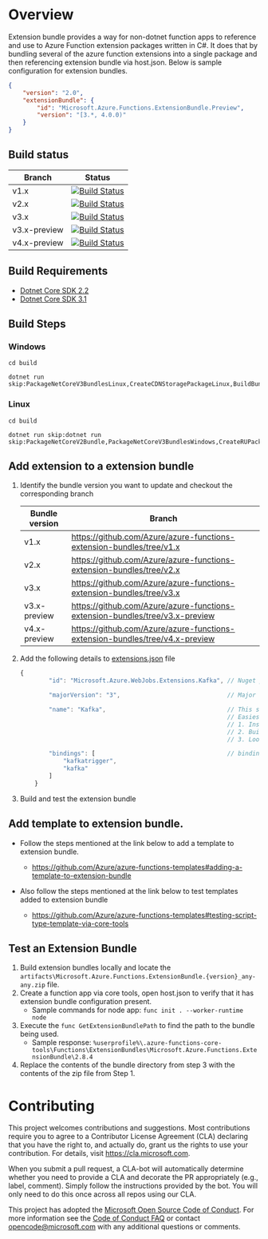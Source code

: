 # Overview
Extension bundle provides a way for non-dotnet function apps to reference and use to Azure Function extension packages written in C#. It does that by bundling several of the azure function extensions into a single package and then referencing extension bundle via host.json. Below is sample configuration for extension bundles.

```Json
{
    "version": "2.0",
    "extensionBundle": {
        "id": "Microsoft.Azure.Functions.ExtensionBundle.Preview",
        "version": "[3.*, 4.0.0)"
    }
}
```

## Build status
|Branch|Status|
|------|------|
|v1.x|[![Build Status](https://azfunc.visualstudio.com/Azure%20Functions/_apis/build/status/Azure.azure-functions-extension-bundles?branchName=v1.x)](https://azfunc.visualstudio.com/Azure%20Functions/_build?definitionId=41&_a=summary&repositoryFilter=26&branchFilter=509%2C509%2C509%2C509%2C509%2C509%2C509%2C509%2C509)|
|v2.x|[![Build Status](https://azfunc.visualstudio.com/Azure%20Functions/_apis/build/status/Azure.azure-functions-extension-bundles?branchName=v2.x)](https://azfunc.visualstudio.com/Azure%20Functions/_build?definitionId=41&_a=summary&repositoryFilter=26&branchFilter=865%2C865%2C865%2C865%2C865%2C865%2C865%2C865)|
|v3.x|[![Build Status](https://azfunc.visualstudio.com/Azure%20Functions/_apis/build/status/Azure.azure-functions-extension-bundles?branchName=v3.x)](https://azfunc.visualstudio.com/Azure%20Functions/_build?definitionId=41&_a=summary&repositoryFilter=26&branchFilter=1969%2C1969%2C1969%2C1969)|
|v3.x-preview|[![Build Status](https://azfunc.visualstudio.com/Azure%20Functions/_apis/build/status/Azure.azure-functions-extension-bundles?branchName=v3.x-preview)](https://azfunc.visualstudio.com/Azure%20Functions/_build?definitionId=41&_a=summary&repositoryFilter=26&branchFilter=3154)|
|v4.x-preview|[![Build Status](https://azfunc.visualstudio.com/Azure%20Functions/_apis/build/status/Azure.azure-functions-extension-bundles?branchName=v4.x-preview)](https://azfunc.visualstudio.com/Azure%20Functions/_build?definitionId=41&_a=summary&repositoryFilter=26&branchFilter=4220)|


## Build Requirements
- [Dotnet Core SDK 2.2](https://dotnet.microsoft.com/en-us/download/dotnet/2.2)
- [Dotnet Core SDK 3.1](https://dotnet.microsoft.com/en-us/download/dotnet/3.1)

## Build Steps

### Windows
```
cd build

dotnet run skip:PackageNetCoreV3BundlesLinux,CreateCDNStoragePackageLinux,BuildBundleBinariesForLinux,DownloadManifestUtility,RunManifestUtilityLinux,RunManifestUtilityWindows
```

### Linux
```
cd build

dotnet run skip:dotnet run skip:PackageNetCoreV2Bundle,PackageNetCoreV3BundlesWindows,CreateRUPackage,CreateCDNStoragePackage,CreateCDNStoragePackageWindows,BuildBundleBinariesForWindows,DownloadManifestUtility,RunManifestUtilityWindows,RunManifestUtilityLinux
```

## Add extension to a extension bundle
1. Identify the bundle version you want to update and checkout the corresponding branch

    |Bundle version | Branch |
    |------|------|
    | v1.x | https://github.com/Azure/azure-functions-extension-bundles/tree/v1.x |
    | v2.x | https://github.com/Azure/azure-functions-extension-bundles/tree/v2.x |
    | v3.x | https://github.com/Azure/azure-functions-extension-bundles/tree/v3.x |
    | v3.x-preview | https://github.com/Azure/azure-functions-extension-bundles/tree/v3.x-preview |
    | v4.x-preview | https://github.com/Azure/azure-functions-extension-bundles/tree/v4.x-preview |

2. Add the following details to [extensions.json](src/Microsoft.Azure.Functions.ExtensionBundle/extensions.json) file

    ```Javascript
    {
            "id": "Microsoft.Azure.WebJobs.Extensions.Kafka", // Nuget package id for the extension

            "majorVersion": "3",                              // Major version of the extension

            "name": "Kafka",                                  // This should match the name proprerty from bin/extensions.json in the generated output
                                                              // Easiest way to find out this is to perform the following steps.
                                                              // 1. Install the extension package to pre-compiled function app
                                                              // 2. Build the function app
                                                              // 3. Look at the bin/extension.json file in the output

            "bindings": [                                     // binding attributes supported by the extension.
                "kafkatrigger",
                "kafka"
            ]
        }
    ```
3. Build and test the extension bundle

## Add template to extension bundle.
- Follow the steps mentioned at the link below to add a template to extension bundle.
    - https://github.com/Azure/azure-functions-templates#adding-a-template-to-extension-bundle

- Also follow the steps mentioned at the link below to test templates added to extension bundle
    - https://github.com/Azure/azure-functions-templates#testing-script-type-template-via-core-tools


## Test an Extension Bundle
1. Build extension bundles locally and locate the `artifacts\Microsoft.Azure.Functions.ExtensionBundle.{version}_any-any.zip` file.
2. Create a function app via core tools, open host.json to verify that it has extension bundle configuration present.
    - Sample commands for node app: `func init . --worker-runtime node`
3. Execute the `func GetExtensionBundlePath` to find the path to the bundle being used.
    - Sample response: `%userprofile%\.azure-functions-core-tools\Functions\ExtensionBundles\Microsoft.Azure.Functions.ExtensionBundle\2.8.4`
4. Replace the contents of the bundle directory from step 3 with the contents of the zip file from Step 1.

# Contributing

This project welcomes contributions and suggestions.  Most contributions require you to agree to a
Contributor License Agreement (CLA) declaring that you have the right to, and actually do, grant us
the rights to use your contribution. For details, visit https://cla.microsoft.com.

When you submit a pull request, a CLA-bot will automatically determine whether you need to provide
a CLA and decorate the PR appropriately (e.g., label, comment). Simply follow the instructions
provided by the bot. You will only need to do this once across all repos using our CLA.

This project has adopted the [Microsoft Open Source Code of Conduct](https://opensource.microsoft.com/codeofconduct/).
For more information see the [Code of Conduct FAQ](https://opensource.microsoft.com/codeofconduct/faq/) or
contact [opencode@microsoft.com](mailto:opencode@microsoft.com) with any additional questions or comments.
